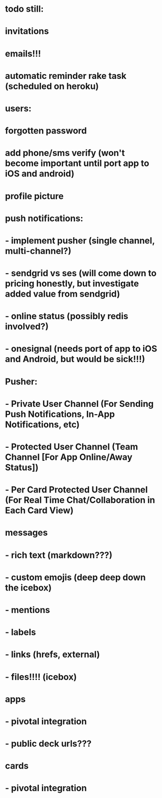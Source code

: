 # todo still:

# invitations
# emails!!!
# automatic reminder rake task (scheduled on heroku)

# users:
# forgotten password
# add phone/sms verify (won't become important until port app to iOS and android)
# profile picture

# push notifications:
# - implement pusher (single channel, multi-channel?)
# - sendgrid vs ses (will come down to pricing honestly, but investigate added value from sendgrid)
# - online status (possibly redis involved?)
# - onesignal (needs port of app to iOS and Android, but would be sick!!!)
# Pusher:
# - Private User Channel (For Sending Push Notifications, In-App Notifications, etc)
# - Protected User Channel (Team Channel [For App Online/Away Status])
# - Per Card Protected User Channel (For Real Time Chat/Collaboration in Each Card View)

# messages
# - rich text (markdown???)
# - custom emojis (deep deep down the icebox)
# - mentions
# - labels
# - links (hrefs, external)
# - files!!!! (icebox)

# apps
# - pivotal integration
# - public deck urls???

# cards
# - pivotal integration
